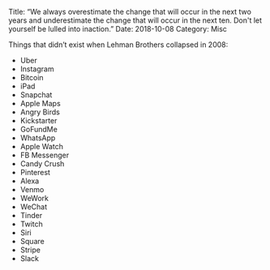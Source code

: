 Title: “We always overestimate the change that will occur in the next two years and underestimate the change that will occur in the next ten. Don't let yourself be lulled into inaction.”
Date: 2018-10-08
Category: Misc

Things that didn’t exist when Lehman Brothers collapsed in 2008:

- Uber
- Instagram
- Bitcoin
- iPad
- Snapchat
- Apple Maps
- Angry Birds
- Kickstarter
- GoFundMe
- WhatsApp
- Apple Watch
- FB Messenger
- Candy Crush
- Pinterest
- Alexa
- Venmo
- WeWork
- WeChat
- Tinder
- Twitch
- Siri
- Square
- Stripe
- Slack